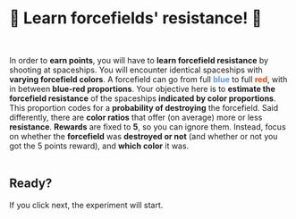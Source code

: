 # 🌌 Learn forcefields' resistance! 🌌

<br>

 In order to **earn points**, you will have to **learn forcefield resistance** by shooting at spaceships. You will encounter identical spaceships with **varying forcefield colors**. A forcefield can go from full <b style="color: cornflowerblue">blue</b> to full <b style="color: orangered">red</b>, with in between **blue-red proportions**. Your objective here is to **estimate the forcefield resistance** of the spaceships **indicated by color proportions**. This proportion codes for a **probability of destroying** the forcefield. Said differently, there are **color ratios** that offer (on average) more or less **resistance**. **Rewards** are fixed to **5**, so you can ignore them. Instead, focus on whether the **forcefield** was **destroyed or not** (and whether or not you got the 5 points reward), and **which color** it was. <br><br>
  
## Ready?

If you click next, the experiment will start. 

<!---
admonition=<div class="admonition notice" style="margin-left: 7%">
			<p class="title">Note</p>
      <p class="content">
      Use arrow keys to move, and space to shoot. A small tutorial will show you how to do that before starting the training.
	  </p>
		</div>
<br>
--->

<!---
admonition=<div class="admonition warning" style="margin-left: 7%">
			<p class="title">Warning</p>
      <p class="content">
	  You can only shoot one spaceship among at a time! If you do not shoot, you won't gain any points for the current trial.
		</p>
		</div>
<br>
--->

<!--- display=block --->